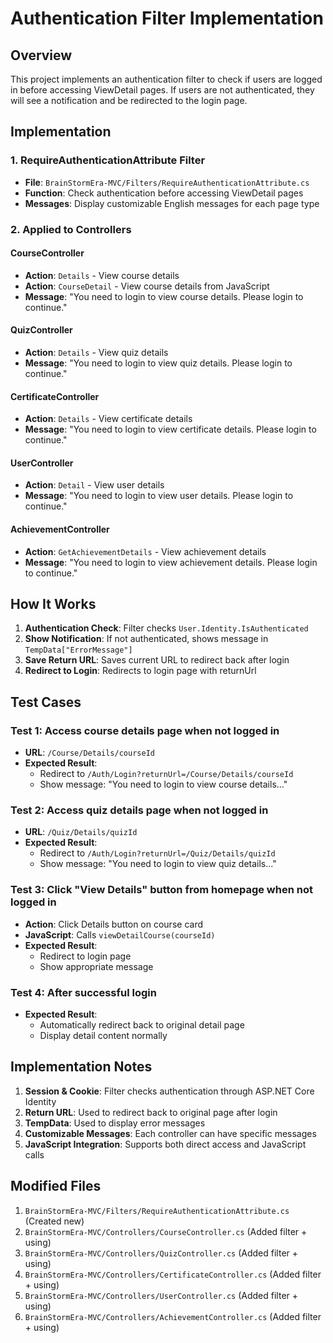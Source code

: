 # Authentication Filter Implementation

## Overview

This project implements an authentication filter to check if users are logged in before accessing ViewDetail pages. If users are not authenticated, they will see a notification and be redirected to the login page.

## Implementation

### 1. RequireAuthenticationAttribute Filter

- **File**: `BrainStormEra-MVC/Filters/RequireAuthenticationAttribute.cs`
- **Function**: Check authentication before accessing ViewDetail pages
- **Messages**: Display customizable English messages for each page type

### 2. Applied to Controllers

#### CourseController

- **Action**: `Details` - View course details
- **Action**: `CourseDetail` - View course details from JavaScript
- **Message**: "You need to login to view course details. Please login to continue."

#### QuizController

- **Action**: `Details` - View quiz details
- **Message**: "You need to login to view quiz details. Please login to continue."

#### CertificateController

- **Action**: `Details` - View certificate details
- **Message**: "You need to login to view certificate details. Please login to continue."

#### UserController

- **Action**: `Detail` - View user details
- **Message**: "You need to login to view user details. Please login to continue."

#### AchievementController

- **Action**: `GetAchievementDetails` - View achievement details
- **Message**: "You need to login to view achievement details. Please login to continue."

## How It Works

1. **Authentication Check**: Filter checks `User.Identity.IsAuthenticated`
2. **Show Notification**: If not authenticated, shows message in `TempData["ErrorMessage"]`
3. **Save Return URL**: Saves current URL to redirect back after login
4. **Redirect to Login**: Redirects to login page with returnUrl

## Test Cases

### Test 1: Access course details page when not logged in

- **URL**: `/Course/Details/courseId`
- **Expected Result**:
  - Redirect to `/Auth/Login?returnUrl=/Course/Details/courseId`
  - Show message: "You need to login to view course details..."

### Test 2: Access quiz details page when not logged in

- **URL**: `/Quiz/Details/quizId`
- **Expected Result**:
  - Redirect to `/Auth/Login?returnUrl=/Quiz/Details/quizId`
  - Show message: "You need to login to view quiz details..."

### Test 3: Click "View Details" button from homepage when not logged in

- **Action**: Click Details button on course card
- **JavaScript**: Calls `viewDetailCourse(courseId)`
- **Expected Result**:
  - Redirect to login page
  - Show appropriate message

### Test 4: After successful login

- **Expected Result**:
  - Automatically redirect back to original detail page
  - Display detail content normally

## Implementation Notes

1. **Session & Cookie**: Filter checks authentication through ASP.NET Core Identity
2. **Return URL**: Used to redirect back to original page after login
3. **TempData**: Used to display error messages
4. **Customizable Messages**: Each controller can have specific messages
5. **JavaScript Integration**: Supports both direct access and JavaScript calls

## Modified Files

1. `BrainStormEra-MVC/Filters/RequireAuthenticationAttribute.cs` (Created new)
2. `BrainStormEra-MVC/Controllers/CourseController.cs` (Added filter + using)
3. `BrainStormEra-MVC/Controllers/QuizController.cs` (Added filter + using)
4. `BrainStormEra-MVC/Controllers/CertificateController.cs` (Added filter + using)
5. `BrainStormEra-MVC/Controllers/UserController.cs` (Added filter + using)
6. `BrainStormEra-MVC/Controllers/AchievementController.cs` (Added filter + using)
